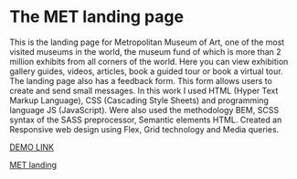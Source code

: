 # The MET landing page

This is the landing page for Metropolitan Museum of Art, one of the most visited museums in the world, the museum fund of which is more than 2 million exhibits from all corners of the world. Here you can view exhibition gallery guides, videos, articles, book a guided tour or book a virtual tour. The landing page also has a feedback form. This form allows users to create and send small messages.
Іn this work I used HTML (Hyper Text Markup Language), CSS (Cascading Style Sheets) and  programming language JS (JavaScript).  Were also used the methodology ВЕМ, SСSS syntax of the SASS preprocessor, Semantic elements HTML. Created an Responsive web design using  Flex, Grid technology and Media queries.

[DEMO LINK](https://odolga.github.io/layout_miami/)

[MET landing](https://www.figma.com/file/lSR1m42L9YwzQwzzxKwHpw/THE-MET)

